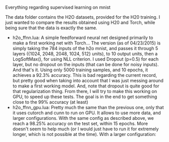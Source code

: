 Everything regarding supervised learning on mnist

The data folder contains the H2O datasets, provided for the H20 training. I just wanted to compare the results obtained using H20 and Torch, while being sure that the data is exactly the same.

- h2o_ffnn.lua: A simple feedforward neural net designed primarily to make a first working net with Torch...
The version (as of 04/23/2015) is simply taking the 784 inputs of the h2o mnist, and passes it through 5 layers ({1024, 2048, 2048, 1024, 512} units), to 10 output units, then a LogSoftMax(), for using NLL criterion.
I used Dropout (p=0.5) for each layer, but no dropout on the inputs (that can be done for noisy inputs). And that's it.
Using only 5000 training samples, and 10 epochs, it achieves a 92.3% accuracy. This is bad regarding the current record, but pretty good when taking into account that I was just messing around to make a first working model. And, note that dropout is quite good for that regularization thing. 
From there, I will try to make this working on GPU, to speed up these tests. The goal is in the end to get something close to the 99% accuracy (at least)
- h2o_ffnn_gpu.lua: Pretty much the same than the previous one, only that it uses cutorch and cunn to run on GPU. It allows to use more data, and larger configurations. With the same config as described above, we reach a 98.25% accuracy on the test set, within 15 epochs. More doesn't seem to help much (or I would just have to run it for extremely longer, which is not possible at the time).
With a larger configuration:
